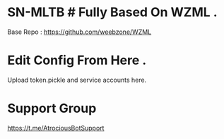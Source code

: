 # SN-MLTB # Fully Based On WZML . 

Base Repo : https://github.com/weebzone/WZML

# Edit Config From Here .

Upload token.pickle and service accounts here.

# Support Group 

https://t.me/AtrociousBotSupport
